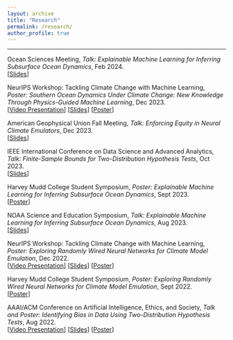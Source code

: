 ```yaml
---
layout: archive
title: "Research"
permalink: /research/
author_profile: true
---
```



------------------

Ocean Sciences Meeting, *Talk: Explainable Machine Learning for Inferring Subsurface Ocean Dynamics*, Feb 2024.\
[<a href="https://docs.google.com/presentation/d/1arAqTotIPIHKs6cPF0f4O8V5IqzTsllwGusm6mlQCiY/edit?usp=sharing" target="_blank">Slides</a>]

NeurIPS Workshop: Tackling Climate Change with Machine Learning, *Poster: Southern Ocean Dynamics Under Climate Change: New Knowledge Through Physics-Guided Machine Learning*, Dec 2023.\
[<a href="https://slideslive.com/39012870" target="_blank">Video Presentation</a>]
[<a href="https://docs.google.com/presentation/d/18W8mLUI2haLUbjrhHS6YpIcjVCiy3fG6XBQQR3VHBtU/edit?usp=sharing" target="_blank">Slides</a>]
[<a href="https://yikwill.github.io/files/NeurIPSPoster2023.pdf" target="_blank">Poster</a>]

American Geophysical Union Fall Meeting, *Talk: Enforcing Equity in Neural Climate Emulators*, Dec 2023.\
[<a href="https://docs.google.com/presentation/d/1YrmY4vk6IR62j88iBUr1nKIg8Hchl1lqhpxp91ZWCoU/edit?usp=sharing" target="_blank">Slides</a>]

IEEE International Conference on Data Science and Advanced Analytics, *Talk: Finite-Sample Bounds for Two-Distribution Hypothesis Tests*, Oct 2023.\
[<a href="https://docs.google.com/presentation/d/1tpcsBX4qFFiaeTmvqjixyzzUMP_Yusd8vs0F6P2R-As/edit?usp=sharing" target="_blank">Slides</a>]

Harvey Mudd College Student Symposium, *Poster: Explainable Machine Learning for Inferring Subsurface Ocean Dynamics*, Sept 2023.\
[<a href="https://yikwill.github.io/files/HMCPoster2023.pdf" target="_blank">Poster</a>]

NOAA Science and Education Symposium, *Talk: Explainable Machine Learning for Inferring Subsurface Ocean Dynamics*, Aug 2023.\
[<a href="https://docs.google.com/presentation/d/1CweP1p5k5qhqN9HD22e50jukBKnIHnPxD__ICIGbQ3o/edit?usp=sharing" target="_blank">Slides</a>]

NeurIPS Workshop: Tackling Climate Change with Machine Learning, *Poster: Exploring Randomly Wired Neural Networks for Climate Model Emulation*, Dec 2022.\
[<a href="https://slideslive.com/38994024" target="_blank">Video Presentation</a>]
[<a href="https://drive.google.com/file/d/1tagk9S2-F93JJLe4S5uLoizCWWATmQfe/view?usp=drive_link" target="_blank">Slides</a>]
[<a href="https://drive.google.com/file/d/10kA6r9eXph36SjSOG8Q_oPfoDPDkD7YT/view?usp=drive_link" target="_blank">Poster</a>]

Harvey Mudd College Student Symposium, *Poster: Exploring Randomly Wired Neural Networks for Climate Model Emulation*, Sept 2022.\
[<a href="https://drive.google.com/file/d/10kA6r9eXph36SjSOG8Q_oPfoDPDkD7YT/view?usp=drive_link" target="_blank">Poster</a>]

AAAI/ACM Conference on Artificial Intelligence, Ethics, and Society, *Talk and Poster: Identifying Bias in Data Using Two-Distribution Hypothesis Tests*, Aug 2022.\
[<a href="https://youtu.be/9ESyVlKJ6BM" target="_blank">Video Presentation</a>]
[<a href="https://drive.google.com/file/d/1617yuc23C1LMytDeexKtYcQIQLqfgK0P/view?usp=sharing" target="_blank">Slides</a>]
[<a href="https://www.cs.hmc.edu/~montanez/posters/poster-yik-2022-IBIDUTDHT.pdf" target="_blank">Poster</a>]